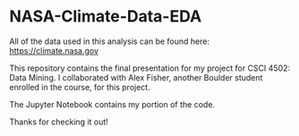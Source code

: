 # NASA-Climate-Data-EDA

All of the data used in this analysis can be found here: https://climate.nasa.gov

This repository contains the final presentation for my project for CSCI 4502: Data Mining. I collaborated with Alex Fisher, another Boulder student enrolled in the course, for this project.

The Jupyter Notebook contains my portion of the code.

Thanks for checking it out!
